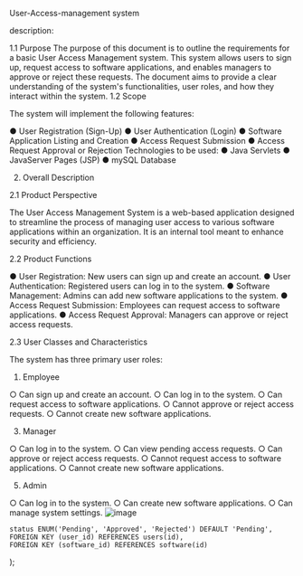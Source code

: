 User-Access-management system

description:

1.1 Purpose
The purpose of this document is to outline the requirements for a basic User Access
Management system. This system allows users to sign up, request access to software
applications, and enables managers to approve or reject these requests. The document aims to
provide a clear understanding of the system's functionalities, user roles, and how they interact
within the system.
1.2 Scope

The system will implement the following features:

● User Registration (Sign-Up)
● User Authentication (Login)
● Software Application Listing and Creation
● Access Request Submission
● Access Request Approval or Rejection
Technologies to be used:
● Java Servlets
● JavaServer Pages (JSP)
● mySQL Database


2. Overall Description


2.1 Product Perspective


The User Access Management System is a web-based application designed to streamline the
process of managing user access to various software applications within an organization. It is
an internal tool meant to enhance security and efficiency.


2.2 Product Functions

● User Registration: New users can sign up and create an account.
● User Authentication: Registered users can log in to the system.
● Software Management: Admins can add new software applications to the system.
● Access Request Submission: Employees can request access to software applications.
● Access Request Approval: Managers can approve or reject access requests.

2.3 User Classes and Characteristics

The system has three primary user roles:

1. Employee
   
○ Can sign up and create an account.
○ Can log in to the system.
○ Can request access to software applications.
○ Cannot approve or reject access requests.
○ Cannot create new software applications.

3. Manager
   
○ Can log in to the system.
○ Can view pending access requests.
○ Can approve or reject access requests.
○ Cannot request access to software applications.
○ Cannot create new software applications.

5. Admin

○ Can log in to the system.
○ Can create new software applications.
○ Can manage system settings.
![image](https://github.com/user-attachments/assets/78f26cdb-0c62-4bef-a268-a689b1631a99)





    status ENUM('Pending', 'Approved', 'Rejected') DEFAULT 'Pending',
    FOREIGN KEY (user_id) REFERENCES users(id),
    FOREIGN KEY (software_id) REFERENCES software(id)
);
